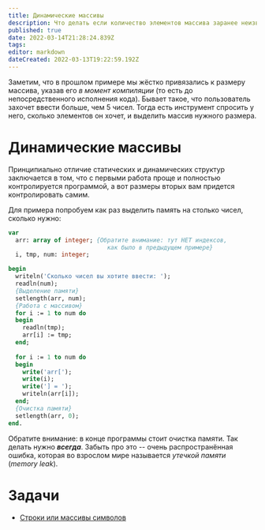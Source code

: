 ```yaml
---
title: Динамические массивы
description: Что делать если количество элементов массива заранее неизвестно
published: true
date: 2022-03-14T21:28:24.839Z
tags: 
editor: markdown
dateCreated: 2022-03-13T19:22:59.192Z
---
```


Заметим, что в прошлом примере мы жёстко привязались к размеру массива, указав его *в момент компиляции* (то есть до непосредственного исполнения кода). Бывает такое, что пользователь захочет ввести больше, чем 5 чисел. Тогда есть инструмент спросить у него, сколько элементов он хочет, и выделить массив нужного размера.

# Динамические массивы

Принципиально отличие статических и динамических структур заключается в том, что с первыми работа проще и полностью контролируется программой, а вот размеры вторых вам придется контролировать самим.

Для примера попробуем как раз выделить память на столько чисел, сколько нужно:

```Pascal
var 
  arr: array of integer; {Обратите внимание: тут НЕТ индексов, 
                            как было в предыдущем примере}
  i, tmp, num: integer;

begin
  writeln('Сколько чисел вы хотите ввести: ');
  readln(num);
  {Выделение памяти}
  setlength(arr, num);
  {Работа с массивом}
  for i := 1 to num do
  begin
    readln(tmp);
    arr[i] := tmp;
  end;
  
  for i := 1 to num do
  begin
    write('arr[');
    write(i);
    write('] = ');
  	writeln(arr[i]);
  end; 
  {Очистка памяти}
  setlength(arr, 0);
end.
```
Обратите внимание: в конце программы стоит очистка памяти. Так делать нужно ***всегда***. Забыть про это -- очень распространённая ошибка, которая во взрослом мире называется *утечкой памяти* (*memory leak*).

# Задачи
 - [Строки или массивы символов](/ull-spring/dynamic-arrays/string-or-char-array)
